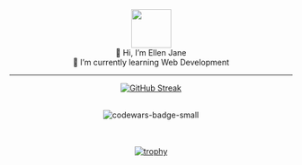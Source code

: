 <div align="center">
<img height="69" width="71" alt="" border="0" src="https://img2.gimm.io/10035d57-b9eb-42b5-a4dc-e324489b994f/-/resize/142x138/img.png">


</div>
<div align="center">
<span>👋 Hi, I’m Ellen Jane </span><br>
<span> 🌱 I’m currently learning Web Development</span>
</div>
<hr>

<div align="center">
  
[![GitHub Streak](https://github-readme-streak-stats.herokuapp.com?user=ellenjane001&theme=dark)](https://git.io/streak-stats)
</div>
<br>
<div align="center">
<img src="https://www.codewars.com/users/ellenjane001/badges/small" alt="codewars-badge-small">
</div>
<br>
<!---
ellenjane001/ellenjane001 is a ✨ special ✨ repository because its `README.md` (this file) appears on your GitHub profile.
You can click the Preview link to take a look at your changes.
--->
<br>
<div align="center">

[![trophy](https://github-profile-trophy.vercel.app/?username=ellenjane001&theme=onedark)](https://github.com/ryo-ma/github-profile-trophy)

</div>
<br>
